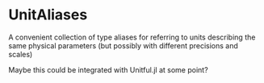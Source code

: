 # UnitAliases

A convenient collection of type aliases for referring to units describing the same physical parameters (but possibly with different precisions and scales)

Maybe this could be integrated with Unitful.jl at some point?

